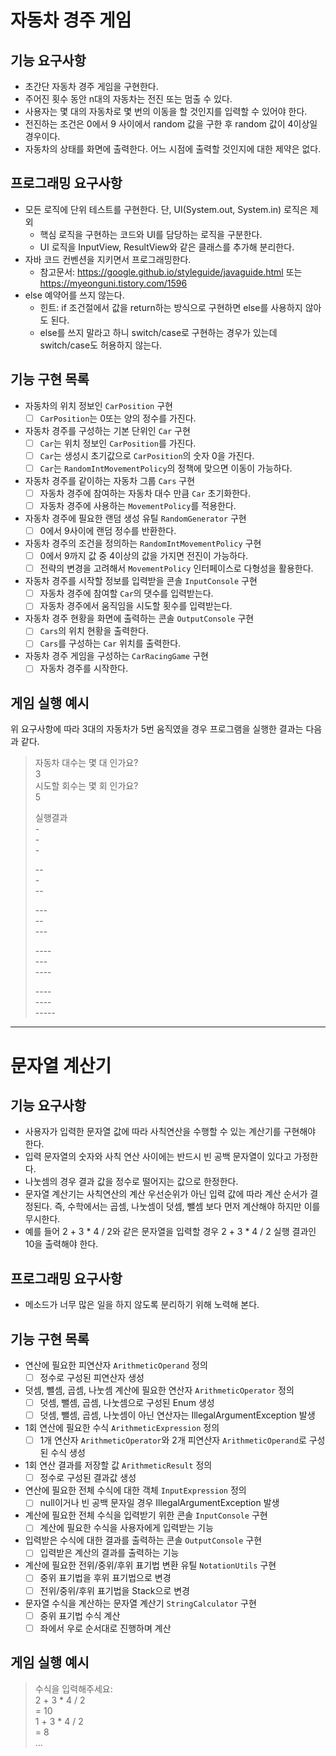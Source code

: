 # 자동차 경주 게임

## 기능 요구사항

* 초간단 자동차 경주 게임을 구현한다.
* 주어진 횟수 동안 n대의 자동차는 전진 또는 멈출 수 있다.
* 사용자는 몇 대의 자동차로 몇 번의 이동을 할 것인지를 입력할 수 있어야 한다.
* 전진하는 조건은 0에서 9 사이에서 random 값을 구한 후 random 값이 4이상일 경우이다.
* 자동차의 상태를 화면에 출력한다. 어느 시점에 출력할 것인지에 대한 제약은 없다.

## 프로그래밍 요구사항

* 모든 로직에 단위 테스트를 구현한다. 단, UI(System.out, System.in) 로직은 제외
    * 핵심 로직을 구현하는 코드와 UI를 담당하는 로직을 구분한다.
    * UI 로직을 InputView, ResultView와 같은 클래스를 추가해 분리한다.
* 자바 코드 컨벤션을 지키면서 프로그래밍한다.
    * 참고문서: https://google.github.io/styleguide/javaguide.html 또는 https://myeonguni.tistory.com/1596
* else 예약어를 쓰지 않는다.
    * 힌트: if 조건절에서 값을 return하는 방식으로 구현하면 else를 사용하지 않아도 된다.
    * else를 쓰지 말라고 하니 switch/case로 구현하는 경우가 있는데 switch/case도 허용하지 않는다.

## 기능 구현 목록

- 자동차의 위치 정보인 `CarPosition` 구현
    - [ ] `CarPosition`는 0또는 양의 정수를 가진다.
- 자동차 경주를 구성하는 기본 단위인 `Car` 구현
    - [ ] `Car`는 위치 정보인 `CarPosition`를 가진다.
    - [ ] `Car`는 생성시 초기값으로 `CarPosition`의 숫자 0을 가진다.
    - [ ] `Car`는 `RandomIntMovementPolicy`의 정책에 맞으면 이동이 가능하다.
- 자동차 경주를 같이하는 자동차 그룹 `Cars` 구현
    - [ ] 자동차 경주에 참여하는 자동차 대수 만큼 `Car` 초기화한다.
    - [ ] 자동차 경주에 사용하는 `MovementPolicy`를 적용한다.
- 자동차 경주에 필요한 랜덤 생성 유틸 `RandomGenerator` 구현
    - [ ] 0에서 9사이에 랜덤 정수를 반환한다.
- 자동차 경주의 조건을 정의하는 `RandomIntMovementPolicy` 구현
    - [ ] 0에서 9까지 값 중 4이상의 값을 가지면 전진이 가능하다.
    - [ ] 전략의 변경을 고려해서 `MovementPolicy` 인터페이스로 다형성을 활용한다.
- 자동차 경주를 시작할 정보를 입력받을 콘솔 `InputConsole` 구현
    - [ ] 자동차 경주에 참여할 `Car`의 댓수를 입력받는다.
    - [ ] 자동차 경주에서 움직임을 시도할 횟수를 입력받는다.
- 자동차 경주 현황을 화면에 출력하는 콘솔 `OutputConsole` 구현
    - [ ] `Cars`의 위치 현황을 출력한다.
    - [ ] `Cars`를 구성하는 `Car` 위치를 출력한다.
- 자동차 경주 게임을 구성하는 `CarRacingGame` 구현
    - [ ] 자동차 경주를 시작한다.

## 게임 실행 예시

위 요구사항에 따라 3대의 자동차가 5번 움직였을 경우 프로그램을 실행한 결과는 다음과 같다.

> 자동차 대수는 몇 대 인가요?  
> 3  
> 시도할 회수는 몇 회 인가요?  
> 5
>
> 실행결과  
> &#45;    
> &#45;  
> &#45;
>
> &#45;&#45;  
> &#45;  
> &#45;&#45;
>
> &#45;&#45;&#45;    
> &#45;&#45;  
> &#45;&#45;&#45;
>
> &#45;&#45;&#45;&#45;  
> &#45;&#45;&#45;  
> &#45;&#45;&#45;&#45;
>
> &#45;&#45;&#45;&#45;  
> &#45;&#45;&#45;&#45;  
> &#45;&#45;&#45;&#45;&#45;

* * *

# 문자열 계산기

## 기능 요구사항

* 사용자가 입력한 문자열 값에 따라 사칙연산을 수행할 수 있는 계산기를 구현해야 한다.
* 입력 문자열의 숫자와 사칙 연산 사이에는 반드시 빈 공백 문자열이 있다고 가정한다.
* 나눗셈의 경우 결과 값을 정수로 떨어지는 값으로 한정한다.
* 문자열 계산기는 사칙연산의 계산 우선순위가 아닌 입력 값에 따라 계산 순서가 결정된다. 즉, 수학에서는 곱셈, 나눗셈이 덧셈, 뺄셈 보다 먼저 계산해야 하지만 이를 무시한다.
* 예를 들어 2 + 3 * 4 / 2와 같은 문자열을 입력할 경우 2 + 3 * 4 / 2 실행 결과인 10을 출력해야 한다.

## 프로그래밍 요구사항

* 메소드가 너무 많은 일을 하지 않도록 분리하기 위해 노력해 본다.

## 기능 구현 목록

- 연산에 필요한 피연산자 `ArithmeticOperand` 정의
    - [ ] 정수로 구성된 피연산자 생성
- 덧셈, 뺄셈, 곱셈, 나눗셈 계산에 필요한 연산자 `ArithmeticOperator` 정의
    - [ ] 덧셈, 뺄셈, 곱셈, 나눗셈으로 구성된 Enum 생성
    - [ ] 덧셈, 뺄셈, 곱셈, 나눗셈이 아닌 연산자는 IllegalArgumentException 발생
- 1회 연산에 필요한 수식 `ArithmeticExpression` 정의
    - [ ] 1개 연산자 `ArithmeticOperator`와 2개 피연산자 `ArithmeticOperand`로 구성된 수식 생성
- 1회 연산 결과를 저장할 값 `ArithmeticResult` 정의
    - [ ] 정수로 구성된 결과값 생성
- 연산에 필요한 전체 수식에 대한 객체 `InputExpression` 정의
    - [ ] null이거나 빈 공백 문자일 경우 IllegalArgumentException 발생
- 계산에 필요한 전체 수식을 입력받기 위한 콘솔 `InputConsole` 구현
    - [ ] 계산에 필요한 수식을 사용자에게 입력받는 기능
- 입력받은 수식에 대한 결과를 출력하는 콘솔 `OutputConsole` 구현
    - [ ] 입력받은 계산의 결과를 출력하는 기능
- 계산에 필요한 전위/중위/후위 표기법 변환 유틸 `NotationUtils` 구현
    - [ ] 중위 표기법을 후위 표기법으로 변경
    - [ ] 전위/중위/후위 표기법을 Stack으로 변경
- 문자열 수식을 계산하는 문자열 계산기 `StringCalculator` 구현
    - [ ] 중위 표기법 수식 계산
    - [ ] 좌에서 우로 순서대로 진행하며 계산

## 게임 실행 예시

> 수식을 입력해주세요:  
> 2 + 3 * 4 / 2  
> = 10  
> 1 + 3 * 4 / 2  
> = 8  
> ...
